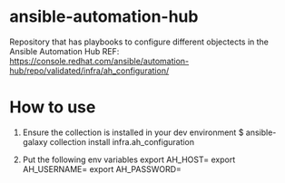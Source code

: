 # ansible-automation-hub
Repository that has playbooks to configure different objectects in the Ansible Automation Hub
REF: https://console.redhat.com/ansible/automation-hub/repo/validated/infra/ah_configuration/




# How to use

1. Ensure the collection is installed in your dev environment
$ ansible-galaxy collection install infra.ah_configuration

2. Put the following env variables
export AH_HOST=
export AH_USERNAME=
export AH_PASSWORD=